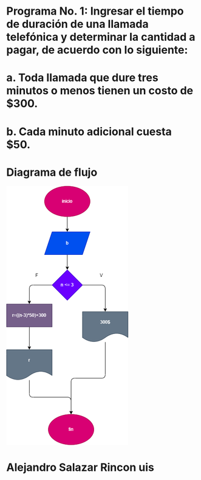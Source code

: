 # Programa No. 1: Ingresar el tiempo de duración de una llamada telefónica y determinar la cantidad a pagar, de acuerdo con lo siguiente:

# a. Toda llamada que dure tres minutos o menos tienen un costo de $300.
# b. Cada minuto adicional cuesta $50.

# Diagrama de flujo 
![Diagrama de flujo](diagrama.png "diagrama de flujo")

# Alejandro Salazar Rincon uis 